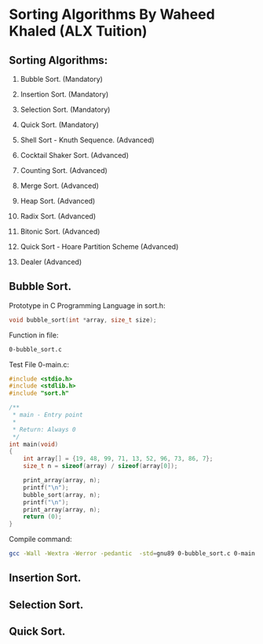 # Sorting Algorithms By Waheed Khaled (ALX Tuition)

## Sorting Algorithms:

1. Bubble Sort. (Mandatory)

2. Insertion Sort. (Mandatory)

3. Selection Sort. (Mandatory)

4. Quick Sort. (Mandatory)

5. Shell Sort - Knuth Sequence. (Advanced)

6. Cocktail Shaker Sort. (Advanced)

7. Counting Sort. (Advanced)

8. Merge Sort. (Advanced)

9. Heap Sort. (Advanced)

10. Radix Sort. (Advanced)

11. Bitonic Sort. (Advanced)

12. Quick Sort - Hoare Partition Scheme (Advanced)

13. Dealer (Advanced)

## Bubble Sort.

Prototype in C Programming Language in sort.h:

```c
void bubble_sort(int *array, size_t size);
```

Function in file:

```bash
0-bubble_sort.c
```

Test File 0-main.c:

```c
#include <stdio.h>
#include <stdlib.h>
#include "sort.h"

/**
 * main - Entry point
 *
 * Return: Always 0
 */
int main(void)
{
    int array[] = {19, 48, 99, 71, 13, 52, 96, 73, 86, 7};
    size_t n = sizeof(array) / sizeof(array[0]);

    print_array(array, n);
    printf("\n");
    bubble_sort(array, n);
    printf("\n");
    print_array(array, n);
    return (0);
}
```

Compile command:

```bash
gcc -Wall -Wextra -Werror -pedantic  -std=gnu89 0-bubble_sort.c 0-main.c print_array.c -o bubble
```

## Insertion Sort.

## Selection Sort.

## Quick Sort.
